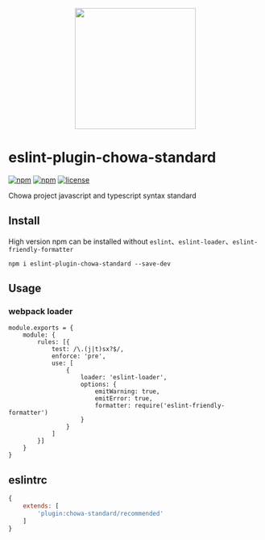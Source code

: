 <p align="center">
    <img src="http://upload.ouliu.net/i/20200108163318i47lq.png" width="240">
</p>

# eslint-plugin-chowa-standard

[![npm](https://img.shields.io/npm/v/eslint-plugin-chowa-standard.svg)](https://www.npmjs.com/package/eslint-plugin-chowa-standard)
[![npm](https://img.shields.io/npm/dm/eslint-plugin-chowa-standard.svg)](https://www.npmjs.com/package/eslint-plugin-chowa-standard)
[![license](https://img.shields.io/github/license/mashape/apistatus.svg?maxAge=2592000)](https://opensource.org/licenses/MIT)


Chowa project javascript and typescript syntax standard

## Install

High version npm can be installed without `eslint`、`eslint-loader`、`eslint-friendly-formatter`

```
npm i eslint-plugin-chowa-standard --save-dev
```

## Usage

### webpack loader

```
module.exports = {
    module: {
        rules: [{
            test: /\.(j|t)sx?$/,
            enforce: 'pre',
            use: [
                {
                    loader: 'eslint-loader',
                    options: {
                        emitWarning: true,
                        emitError: true,
                        formatter: require('eslint-friendly-formatter')
                    }
                }
            ]
        }]
    }
}

```
## eslintrc

```js
{
    extends: [
        'plugin:chowa-standard/recommended'
    ]
}
```
